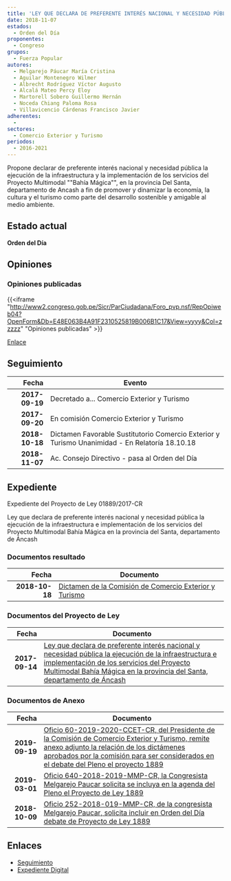 ```yaml
---
title: 'LEY QUE DECLARA DE PREFERENTE INTERÉS NACIONAL Y NECESIDAD PÚBLICA LA EJECUCIÓN DE LA INFRAESTRUCTURA E IMPLEMENTACIÓN DE LOS SERVICIOS DEL PROYECTO MULTIMODAL "BAHÍA MÁGICA", EN LA PROVINCIA DEL SANTA, DEPARTAMENTO DE ANCASH'
date: 2018-11-07
estados: 
  - Orden del Día
proponentes: 
  - Congreso
grupos: 
  - Fuerza Popular
autores: 
  - Melgarejo Páucar María Cristina
  - Aguilar Montenegro Wilmer
  - Albrecht Rodríguez Víctor Augusto
  - Alcalá Mateo Percy Eloy
  - Martorell Sobero Guillermo Hernán
  - Noceda Chiang Paloma Rosa
  - Villavicencio Cárdenas Francisco Javier
adherentes: 
  - 
sectores: 
  - Comercio Exterior y Turismo
periodos: 
  - 2016-2021
---
```


Propone declarar de preferente interés nacional y necesidad pública la ejecución de la infraestructura y la implementación de los servicios del Proyecto Multimodal ""Bahía Mágica"", en la provincia Del Santa, departamento de Ancash a fin de promover y dinamizar la economía, la cultura y el turismo como parte del desarrollo sostenible y amigable al medio ambiente.


## Estado actual

**Orden del Día**

## Opiniones

### Opiniones publicadas

{{<iframe "http://www2.congreso.gob.pe/Sicr/ParCiudadana/Foro_pvp.nsf/RepOpiweb04?OpenForm&Db=E48E063B4A91F2310525819B006B1C17&View=yyyy&Col=zzzzz" "Opiniones publicadas" >}}

[Enlace](http://www2.congreso.gob.pe/Sicr/ParCiudadana/Foro_pvp.nsf/RepOpiweb04?OpenForm&Db=E48E063B4A91F2310525819B006B1C17&View=yyyy&Col=zzzzz)

## Seguimiento

| Fecha | Evento |
|------:|--------|
| **2017-09-19** | Decretado a... Comercio Exterior y Turismo|
| **2017-09-20** | En comisión Comercio Exterior y Turismo|
| **2018-10-18** | Dictamen Favorable Sustitutorio Comercio Exterior y Turismo Unanimidad - En Relatoría 18.10.18|
| **2018-11-07** | Ac. Consejo Directivo - pasa al Orden del Día|


## Expediente

Expediente del Proyecto de Ley 01889/2017-CR

Ley que declara de preferente interés nacional y necesidad pública la ejecución de la infraestructura e implementación de los servicios del Proyecto Multimodal Bahía Mágica en la provincia del Santa, departamento de Áncash


### Documentos resultado

| Fecha | Documento |
|------:|--------|
| **2018-10-18** | [Dictamen de la Comisión de Comercio Exterior y Turismo](http://www.leyes.congreso.gob.pe/Documentos/2016_2021/Dictamenes/Proyectos_de_Ley/01889DC03MAY20181018.PDF) |

### Documentos del Proyecto de Ley

| Fecha | Documento |
|------:|--------|
| **2017-09-14** | [Ley que declara de preferente interés nacional y necesidad pública la ejecución de la infraestructura e implementación de los servicios del Proyecto Multimodal Bahía Mágica en la provincia del Santa, departamento de Áncash](http://www.leyes.congreso.gob.pe/Documentos/2016_2021/Proyectos_de_Ley_y_de_Resoluciones_Legislativas/PL0188920170914.PDF) |

### Documentos de Anexo

| Fecha | Documento |
|------:|--------|
| **2019-09-19** | [Oficio 60-2019-2020-CCET-CR, del Presidente de la Comisión de Comercio Exterior y Turismo, remite anexo adjunto la relación de los dictámenes aprobados por la comisión para ser considerados en el debate del Pleno el proyecto 1889](http://www.leyes.congreso.gob.pe/Documentos/2016_2021/Oficios/Comisiones_Ordinarias/OFICIO-60-2019-2020-CCET-CR.pdf) |
| **2019-03-01** | [Oficio 640-2018-2019-MMP-CR, la Congresista Melgarejo Paucar solicita se incluya en la agenda del Pleno el Proyecto de Ley 1889](http://www.leyes.congreso.gob.pe/Documentos/2016_2021/Oficios/Congresistas/OFICIO-640-2018-2019-MMP-CR.pdf) |
| **2018-10-09** | [Oficio 252-2018-019-MMP-CR, de la congresista Melgarejo Paucar, solicita incluir en Orden del Día debate de Proyecto de Ley 1889](http://www.leyes.congreso.gob.pe/Documentos/2016_2021/Oficios/Congresistas/OFICIO-252-2018-2019-MMP-CR.PDF) |

## Enlaces 

- [Seguimiento](http://www2.congreso.gob.pe/Sicr/TraDocEstProc/CLProLey2016.nsf/f7fff46988ca05b1052578e100829cc7/99c87a21d1b7840b0525819b007c6495?OpenDocument)
- [Expediente Digital](http://www2.congreso.gob.pe/Sicr/TraDocEstProc/CLProLey2016.nsf/f7fff46988ca05b1052578e100829cc7/99c87a21d1b7840b0525819b007c6495?OpenDocument&Click=05257FB7005EB655.eb71d0cf91d8294e05256cdf006b5706/$Body/0.1C6C)
